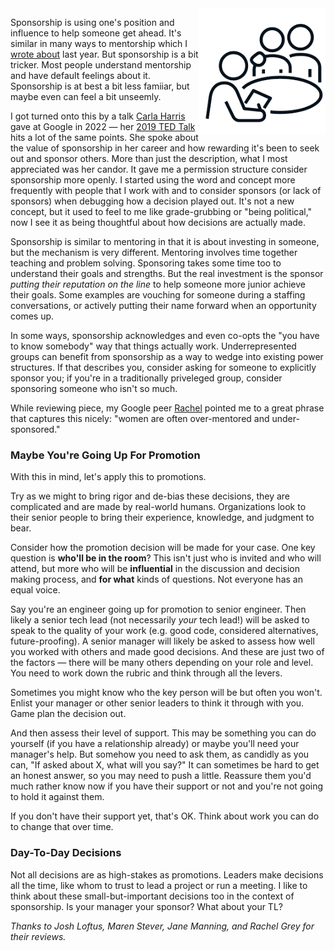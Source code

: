 <!--
.. title: Sponsoring
.. slug: sponsoring
.. date: 2025-03-28 12:00:00 UTC-08:00
.. tags: Management
.. category: 
.. link: 
.. description: 
.. type: text
.. status: draft
-->

<img style="float:right" class="postimage" src="/f/sponsor.png" alt="One person helping another while at being graded" width=40%>

Sponsorship is using one's position and influence to help someone get ahead.
It's similar in many ways to mentorship which I [wrote about](/posts/mentoring)
last year. But sponsorship is a bit tricker. Most people understand mentorship
and have default feelings about it. Sponsorship is at best a bit less famiiar,
but maybe even can feel a bit unseemly.

I got turned onto this by a talk [Carla Harris][] gave at Google in 2022 &mdash;
her [2019 TED Talk][vid] hits a lot of the same points. She spoke about the
value of sponsorship in her career and how rewarding it's been to seek out and
sponsor others. More than just the description, what I most appreciated was her
candor. It gave me a permission structure consider sponsorship more openly. I
started using the word and concept more frequently with people that I work with
and to consider sponsors (or lack of sponsors) when debugging how a decision
played out. It's not a new concept, but it used to feel to me like
grade-grubbing or "being political," now I see it as being thoughtful about how
decisions are actually made.

Sponsorship is similar to mentoring in that it is about investing in someone,
but the mechanism is very different. Mentoring involves time together teaching
and problem solving. Sponsoring takes some time too to understand their
goals and strengths. But the real investment is the sponsor _putting
their reputation on the line_ to help someone more junior achieve their goals.
Some examples are vouching for someone during a staffing conversations, or
actively putting their name forward when an opportunity comes up.

In some ways, sponsorship acknowledges and even co-opts the "you have to know
somebody" way that things actually work. Underrepresented groups can benefit
from sponsorship as a way to wedge into existing power structures. If that
describes you, consider asking for someone to explicitly sponsor you; if you're
in a traditionally priveleged group, consider sponsoring someone who isn't so
much.

While reviewing piece, my Google peer [Rachel][] pointed me to a great phrase
that captures this nicely: "women are often over-mentored and under-sponsored."

### Maybe You're Going Up For Promotion

With this in mind, let's apply this to promotions.

Try as we might to bring rigor and de-bias these decisions, they are complicated
and are made by real-world humans. Organizations look to their senior people to
bring their experience, knowledge, and judgment to bear.

Consider how the promotion decision will be made for your case. One key question
is **who'll be in the room**? This isn't just who is invited and who will
attend, but more who will be **influential** in the discussion and decision
making process, and **for what** kinds of questions. Not everyone has an equal
voice.

Say you're an engineer going up for promotion to senior engineer. Then likely a senior
tech lead (not necessarily _your_ tech lead!) will be asked to speak to the
quality of your work (e.g. good code, considered alternatives, future-proofing).
A senior manager will likely be asked to assess how well you worked with others
and made good decisions. And these are just two of the factors &mdash; there
will be many others depending on your role and level. You need to work down the
rubric and think through all the levers.

Sometimes you might know who the key person will be but often you won't. Enlist
your manager or other senior leaders to think it through with you. Game plan the
decision out.

And then assess their level of support. This may be something you can do
yourself (if you have a relationship already) or maybe you'll need your
manager's help. But somehow you need to ask them, as candidly as you can, "If
asked about X, what will you say?" It can sometimes be hard to get an honest
answer, so you may need to push a little. Reassure them you'd much rather know
now if you have their support or not and you're not going to hold it against
them.

If you don't have their support yet, that's OK. Think about work you can do
to change that over time.

### Day-To-Day Decisions

Not all decisions are as high-stakes as promotions. Leaders make decisions all
the time, like whom to trust to lead a project or run a meeting. I like to think
about these small-but-important decisions too in the context of sponsorship. Is
your manager your sponsor? What about your TL?

_Thanks to Josh Loftus, Maren Stever, Jane Manning, and Rachel Grey for their
reviews._

[Carla Harris]: https://www.carlaspearls.com/
[vid]: https://www.youtube.com/watch?v=gpE_W50OTUc
[Rachel]: https://www.linkedin.com/in/rachel-grey-b69319/